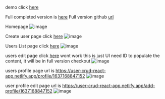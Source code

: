 demo click [here](https://user-crud-ui-task.netlify.app/)

Full completed version is [here](https://user-crud-react-app.netlify.app/)
Full version github [url](https://github.com/onlynavv/user-crud/tree/main/user-crud-app)

Homepage
![image](https://user-images.githubusercontent.com/77113035/142247484-43b84eab-3084-4b3d-ae9a-2f2a011087fd.png)

Create user page
click [here](https://user-crud-ui-task.netlify.app/create-user/)
![image](https://user-images.githubusercontent.com/77113035/142247356-6157744c-b87a-4866-b8a1-350e09ec1bb2.png)

Users List page
click [here](https://user-crud-ui-task.netlify.app/users)
![image](https://user-images.githubusercontent.com/77113035/142247712-9df36db5-e47e-49d5-a27b-cdf54824a1c7.png)

users edit page
click [here](https://user-crud-react-app.netlify.app/edit-user/:id) wont work this is just UI need ID to populate the content, it will be in full version checkout
![image](https://user-images.githubusercontent.com/77113035/142247914-d64676b2-aff1-401d-b452-feb269a219c8.png)

users profile page
url is https://user-crud-react-app.netlify.app/profile/1637168847152
![image](https://user-images.githubusercontent.com/77113035/142248274-19274b77-6b84-4e52-bec9-4721e970981f.png)

user profile edit page
url is https://user-crud-react-app.netlify.app/add-profile/1637168847152
![image](https://user-images.githubusercontent.com/77113035/142248427-26ee640f-1ff7-4690-b899-b7d344c437c9.png)


